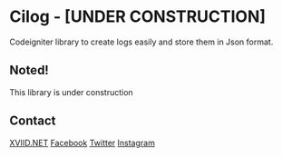 # Cilog - [UNDER CONSTRUCTION]
Codeigniter library to create logs easily and store them in Json format.

## Noted!
This library is under construction

## Contact
[XVIID.NET](https://xviid.net)
[Facebook](https://facebook.com/officialxviid)
[Twitter](https://twitter.com/officialxviid)
[Instagram](https://instagram.com/officialxviid)

